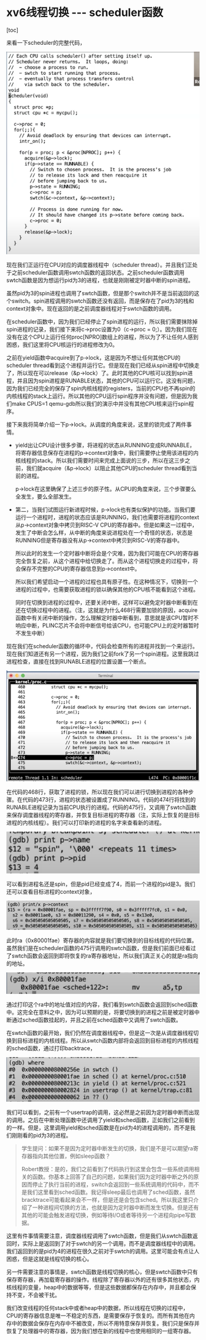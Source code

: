 # xv6线程切换 --- scheduler函数

[toc]

来看一下scheduler的完整代码，

![img](.assets/image%20(565)%20(2).png)

现在我们正运行在CPU对应的调度器线程中（scheduler thread）。并且我们正处于之前scheduler函数调用swtch函数的返回状态。之前scheduler函数调用swtch函数是因为想运行pid为3的进程，也就是刚刚被定时器中断的spin进程。

虽然pid为3的spin进程也调用了swtch函数，但是那个switch并不是当前返回的这个switch。spin进程调用的swtch函数还没有返回，而是保存在了pid为3的栈和context对象中。现在返回的是之前调度器线程对于swtch函数的调用。

在scheduler函数中，因为我们已经停止了spin进程的运行，所以我们需要抹除掉spin进程的记录，我们接下来将c->proc设置为0（c->proc = 0;）。因为我们现在没有在这个CPU上运行任何proc[NPRO]数组上的进程，所以为了不让任何人感到困惑，我们这里将CPU核运行的进程修改为0。

之前在yield函数中acquire到了p->lock，这是因为不想让任何其他CPU的scheduler thread看到这个进程并运行它。但是现在我们已经从spin进程中切换走了，所以现在可以release（&p->lock）了。此时其他的CPU核可以找到spin进程，并且因为spin进程是RUNABLE状态，其他的CPU可以运行它。这没有问题，因为我们已经完全的保存了spin内核线程的registers，当前的CPU也不再spin的内核线程的stack上运行。所以其他的CPU运行spin程序并没有问题，但是因为我们make CPUS=1 qemu-gdb所以我们的演示中并没有其他CPU核来运行spin程序。

接下来我将简单介绍一下p->lock。从调度的角度来说，这里的锁完成了两件事情。

* yield出让CPU设计很多步骤，将进程的状态从RUNNING变成RUNNABLE，将寄存器信息保存在进程的p->context对象中，我们需要停止使用该进程的内核线程的stack。所以我们需要时间来完成上面说的三步，所以在这三步之前，我们就acquire（&p->lock）以阻止其他CPU的scheduler thread看到当前的进程。

  p->lock在这里确保了上述三步的原子性。从CPU的角度来说，三个步骤要么全发生，要么全部发生。

* 第二，当我们试图运行新进程时候，p->lock也有类似保护的功能。当我们要运行一个进程时，进程的状态应该是RUNNING，我们也需要将进程的context从p->context对象中拷贝到RISC-V CPU的寄存器中。但是如果这一过程中，发生了中断会怎么样，从中断的角度来说进程处在一个奇怪的状态，状态是RUNNING但是寄存器没有从p->context中拷贝到RISC-V的寄存器中。

  所以此时的发生一个定时器中断将会是个灾难，因为我们可能在CPU的寄存器完全恢复之前，从这个进程中给切换走了。而从这个进程切换走的过程中，将会保存不完整的CPU的寄存器信息到p->context中。

  所以我们希望启动一个进程的过程也具有原子性。在这种情况下，切换到一个进程的过程中，也需要获取进程的锁以确保其他的CPU核不能看到这个进程。

  同时在切换到进程的过程中，还要关闭中断，这样可以避免定时器中断看到在还在切换过程中的进程。（注，这就是为什么468行需要加锁的原因，acquire函数中有关闭中断的操作，怎么理解定时器中断看到，意思就是该CPU暂时不响应中断，PLINC芯片不会将中断信号给该CPU，也可能CPU上的定时器暂时不发生中断）

现在我们在scheduler函数的循环中，代码会检查所有的进程并找到一个来运行。现在我们知道还有另一个进程，因为我们之前fork了另一个spin进程。这里我跳过进程检查，直接在找到RUNABLE进程的位置设置一个断点。

![img](.assets/image%20(458).png)

在代码的468行，获取了进程的锁，所以现在我们可以进行切换到进程的各种步骤。在代码的473行，进程的状态被设置成了RUNNING。代码的474行将找到的RUNABLE进程记录为当前CPU执行的进程。代码的475行，又调用了swtch函数来保存调度器线程的寄存器，并恢复目标进程的寄存器（注，实际上恢复的是目标进程的内核线程）。我们可以打印新的进程的名字来查看新的进程。

![img](.assets/image%20(567).png)

可以看到进程名还是spin，但是pid已经变成了4，而前一个进程的pid是3。我们还可以查看目标进程的context对象，

![img](.assets/image%20(623).png)

此时ra（0x80001fae）寄存器的内容就是我们要切换到的目标线程的代码位置。虽然我们是在scheduler函数的475行调用的swtch函数，但是我们前面已经看过了swtch函数会返回到即将恢复的ra寄存器地址，所以我们真正关心的就是ra指向的地址。

![img](.assets/image%20(564).png)

通过打印这个ra中的地址值对应的内容，我们看到swtch函数会返回到sched函数中。这完全在意料之中，因为可以预期的是，将要切换到的进程之前是被定时器中断通过sched函数挂起的，并且之前在sched函数中又调用了swtch函数。

在swtch函数的最开始，我们仍然在调度器线程中，但是这一次是从调度器线程切换到目标进程的内核线程。所以从swtch函数内部将会返回到目标进程的内核线程的sched函数，通过打印backtrace，

![img](.assets/image%20(441).png)

我们可以看到，之前有一个usertrap的调用，这必然是之前因为定时器中断而出现的调用。之后在中断处理函数中还调用了yield和sched函数，正如我们之前看到的一样。但是，这里调用yield和sched函数是在pid为4的进程调用的，而不是我们刚刚看的pid为3的进程。

>学生提问：如果不是因为定时器中断发生的切换，我们是不是可以期望ra寄存器指向其他位置，例如sleep函数？
>
>Robert教授：是的，我们之前看到了代码执行到这里会包含一些系统调用相关的函数。你基本上回答了自己的问题，如果我们因为定时器中断之外的原因而停止了执行当前的进程，switch会返回到一些系统调用的代码中，而不是我们这里看到sched函数。我记得sleep最后也调用了sched函数，虽然bracktrace可能看起来会不一样，但是还是会包含sched。所以我这里只介绍了一种进程间切换的方法，也就是因为定时器中断而发生切换。但是还有其他的可能会触发进程切换，例如等待I/O或者等待另一个进程向pipe写数据。

这里有件事情需要注意，调度器线程调用了swtch函数，但是我们从swtch函数返回时，实际上是返回到了对于swtch的另一个调用，而不是调度器线程中的调用。我们返回到的是pid为4的进程在很久之前对于swtch的调用。这里可能会有点让人困惑，但是这就是线程切换的核心。

另一件需要注意的事情是，swtch函数是线程切换的核心，但是swtch函数中只有保存寄存器，再加载寄存器的操作。线程除了寄存器以外的还有很多其他状态，内核线程的变量，heap中的数据等等，但是这些数据都保存在内存中，并且都会保持不变，不会被干扰。

我们改变线程的任何stack中或者heap中的数据，所以线程在切换的过程中，CPU的寄存器信息是唯一不稳定的东西，是需要保存于恢复的。而所有其他在内存中的数据会保存在内存中不被改变，所以不用特意保存并恢复。我们只是保存并恢复了处理器中的寄存器，因为我们想在新的线程中也使用相同的一组寄存器。